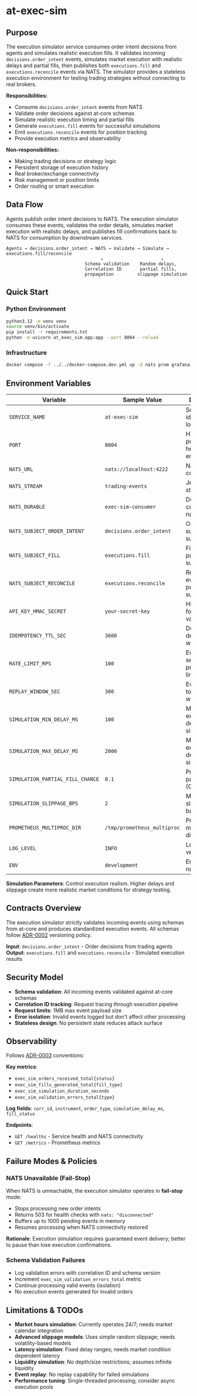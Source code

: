 # at-exec-sim

## Purpose

The execution simulator service consumes order intent decisions from agents and simulates realistic execution fills. It validates incoming `decisions.order_intent` events, simulates market execution with realistic delays and partial fills, then publishes both `executions.fill` and `executions.reconcile` events via NATS. The simulator provides a stateless execution environment for testing trading strategies without connecting to real brokers.

**Responsibilities:**
- Consume `decisions.order_intent` events from NATS
- Validate order decisions against at-core schemas
- Simulate realistic execution timing and partial fills
- Generate `executions.fill` events for successful simulations
- Emit `executions.reconcile` events for position tracking
- Provide execution metrics and observability

**Non-responsibilities:**
- Making trading decisions or strategy logic
- Persistent storage of execution history
- Real broker/exchange connectivity
- Risk management or position limits
- Order routing or smart execution

## Data Flow

Agents publish order intent decisions to NATS. The execution simulator consumes these events, validates the order details, simulates market execution with realistic delays, and publishes fill confirmations back to NATS for consumption by downstream services.

```
Agents → decisions.order_intent → NATS → Validate → Simulate → executions.fill/reconcile
                                    ↓                      ↓
                              Schema validation    Random delays,
                              Correlation ID       partial fills,
                              propagation         slippage simulation
```

## Quick Start

### Python Environment
```bash
python3.12 -m venv venv
source venv/bin/activate
pip install -r requirements.txt
python -m uvicorn at_exec_sim.app:app --port 8004 --reload
```

### Infrastructure
```bash
docker compose -f ../../docker-compose.dev.yml up -d nats prom grafana
```

## Environment Variables

| Variable | Sample Value | Description |
|----------|--------------|-------------|
| `SERVICE_NAME` | `at-exec-sim` | Service identifier for logs/metrics |
| `PORT` | `8004` | HTTP server port for health/metrics endpoints |
| `NATS_URL` | `nats://localhost:4222` | NATS server connection |
| `NATS_STREAM` | `trading-events` | JetStream stream name |
| `NATS_DURABLE` | `exec-sim-consumer` | Durable consumer name |
| `NATS_SUBJECT_ORDER_INTENT` | `decisions.order_intent` | Order intent subscription subject |
| `NATS_SUBJECT_FILL` | `executions.fill` | Fill event publication subject |
| `NATS_SUBJECT_RECONCILE` | `executions.reconcile` | Reconcile event publication subject |
| `API_KEY_HMAC_SECRET` | `your-secret-key` | HMAC secret for event validation |
| `IDEMPOTENCY_TTL_SEC` | `3600` | Duplicate detection window |
| `RATE_LIMIT_RPS` | `100` | Events per second processing limit |
| `REPLAY_WINDOW_SEC` | `300` | Event replay tolerance window |
| `SIMULATION_MIN_DELAY_MS` | `100` | Minimum execution delay simulation |
| `SIMULATION_MAX_DELAY_MS` | `2000` | Maximum execution delay simulation |
| `SIMULATION_PARTIAL_FILL_CHANCE` | `0.1` | Probability of partial fill (0.0-1.0) |
| `SIMULATION_SLIPPAGE_BPS` | `2` | Maximum slippage in basis points |
| `PROMETHEUS_MULTIPROC_DIR` | `/tmp/prometheus_multiproc` | Prometheus metrics directory |
| `LOG_LEVEL` | `INFO` | Logging verbosity |
| `ENV` | `development` | Environment name |

**Simulation Parameters**: Control execution realism. Higher delays and slippage create more realistic market conditions for strategy testing.

## Contracts Overview

The execution simulator strictly validates incoming events using schemas from at-core and produces standardized execution events. All schemas follow [ADR-0002](../../DECISIONS/ADR-0002-event-contracts.md) versioning policy.

**Input**: `decisions.order_intent` - Order decisions from trading agents
**Output**: `executions.fill` and `executions.reconcile` - Simulated execution results

## Security Model

- **Schema validation**: All incoming events validated against at-core schemas
- **Correlation ID tracking**: Request tracing through execution pipeline
- **Request limits**: 1MB max event payload size
- **Error isolation**: Invalid events logged but don't affect other processing
- **Stateless design**: No persistent state reduces attack surface

## Observability

Follows [ADR-0003](../../DECISIONS/ADR-0003-observability.md) conventions:

**Key metrics**:
- `exec_sim_orders_received_total{status}`
- `exec_sim_fills_generated_total{fill_type}`
- `exec_sim_simulation_duration_seconds`
- `exec_sim_validation_errors_total{type}`

**Log fields**: `corr_id`, `instrument`, `order_type`, `simulation_delay_ms`, `fill_status`

**Endpoints**:
- `GET /healthz` - Service health and NATS connectivity
- `GET /metrics` - Prometheus metrics

## Failure Modes & Policies

### NATS Unavailable (Fail-Stop)
When NATS is unreachable, the execution simulator operates in **fail-stop** mode:
- Stops processing new order intents
- Returns 503 for health checks with `nats: "disconnected"`
- Buffers up to 1000 pending events in memory
- Resumes processing when NATS connectivity restored

**Rationale**: Execution simulation requires guaranteed event delivery; better to pause than lose execution confirmations.

### Schema Validation Failures
- Log validation errors with correlation ID and schema version
- Increment `exec_sim_validation_errors_total` metric
- Continue processing valid events (isolation)
- No execution events generated for invalid orders

## Limitations & TODOs

- **Market hours simulation**: Currently operates 24/7; needs market calendar integration
- **Advanced slippage models**: Uses simple random slippage; needs volatility-based models
- **Latency simulation**: Fixed delay ranges; needs market condition dependent latency
- **Liquidity simulation**: No depth/size restrictions; assumes infinite liquidity
- **Event replay**: No replay capability for failed simulations
- **Performance tuning**: Single-threaded processing; consider async execution pools